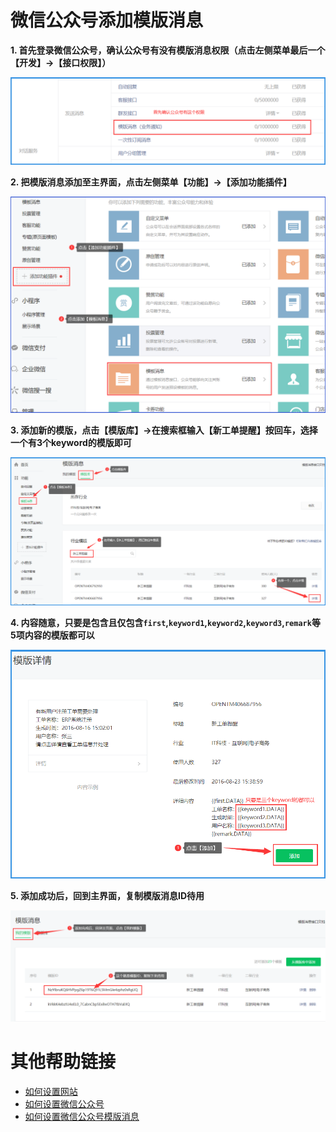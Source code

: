 
# 微信公众号添加模版消息

**1. 首先登录微信公众号，确认公众号有没有模版消息权限（点击左侧菜单最后一个【开发】→【接口权限】）**

![模版消息权限](./img/1.png)


**2. 把模版消息添加至主界面，点击左侧菜单【功能】→【添加功能插件】**

![模版消息权限](./img/2.png)


**3. 添加新的模版，点击【模版库】→在搜索框输入【新工单提醒】按回车，选择一个有3个keyword的模版即可**

![模版消息权限](./img/3.png)


**4. 内容随意，只要是包含且仅包含`first`,`keyword1`,`keyword2`,`keyword3`,`remark`等5项内容的模版都可以**

![模版消息权限](./img/4.png)


**5. 添加成功后，回到主界面，复制模版消息ID待用**

![模版消息权限](./img/5.png)


# 其他帮助链接

- [如何设置网站](./website.md)
- [如何设置微信公众号](./wechat_auth.md)
- [如何设置微信公众号模版消息](./template_id.md)

